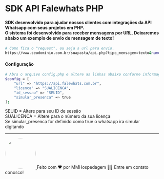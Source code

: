 # SDK API Falewhats PHP

<h4 align="left"> 
	SDK desenvolvido para ajudar nossos clientes com integrações da API Whatsapp com seus projetos em PHP. <br> O sistema foi desenvolvido para receber mensagens por URL. Deixaremos abaixo um exemplo de envio de mensagem de texto!
</h4>

```bash
# Como fica o "request". ou seja a url para envio.
https://www.seudominio.com.br/suapasta/api.php?tipo_mensagem=texto&numero=556284879620&mensagem=Sua Mensagem
```

<h4 align="left">Configuração</h4>

```bash
# Abra o arquivo config.php e altere as linhas abaixo conforme informações em nossa área do cliente
$config = [
    "url" => "https://api.falewhats.com.br",
    "licenca" => "SUALICENCA",
    "id_sessao" => "SEUID",
    "simular_presenca" => true
];
```
SEUID = Altere para seu ID de sessão<br>
SUALICENCA = Altere para o número da sua licença<br>
Se simular_presenca for definido como true o whatsapp ira simular digitando<br>

---
<a href="https://www.mmhospedagem.com.br">
    <img style="border-radius: 50%;" src="https://www.mmhospedagem.com.br/templates/mmhospedagem/assets/imagens/logo-tipo.png" width="100px;" alt=""/>
</a>
Feito com ❤️ por MMHospedagem 👋🏽 Entre em contato conosco!
